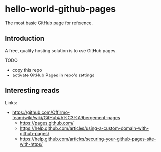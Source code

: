 # hello-world-github-pages

The most basic GitHub page for reference.

## Introduction
A free, quality hosting solution is to use GitHub pages.

TODO
* copy this repo
* activate GitHub Pages in repo's settings

## Interesting reads
Links:
* https://github.com/Offirmo-team/wiki/wiki/GitHub#h%C3%A9bergement-pages
  * https://pages.github.com/
  * https://help.github.com/articles/using-a-custom-domain-with-github-pages/
  * https://help.github.com/articles/securing-your-github-pages-site-with-https/
